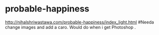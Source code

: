 # probable-happiness

http://nihalshriwastawa.com/probable-happiness/index_light.html
#Needa change images and add a caro. Would do when i get Photoshop .

